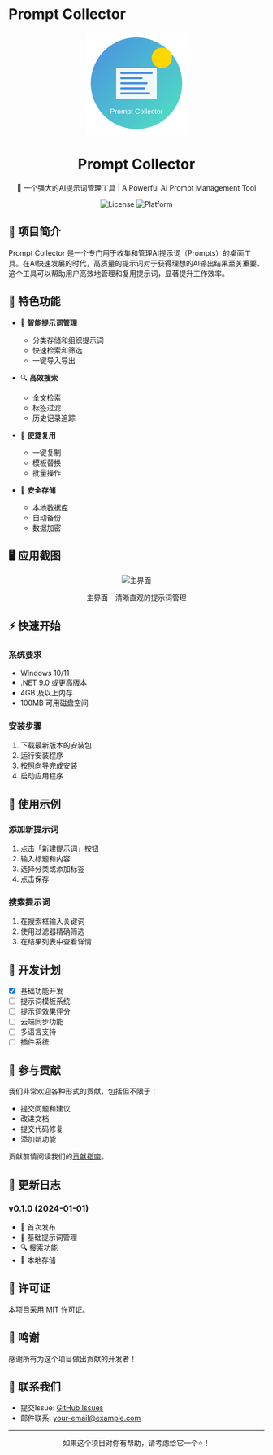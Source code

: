 # Prompt Collector

<div align="center">
  <img src="./logo.png" alt="Prompt Collector Logo" width="200">
  <h1>Prompt Collector</h1>
  <p>🚀 一个强大的AI提示词管理工具 | A Powerful AI Prompt Management Tool</p>
  <p>
    <img src="https://img.shields.io/github/license/SmallwangZy/Prompt-Collector" alt="License">
    <img src="https://img.shields.io/badge/platform-windows-lightgrey" alt="Platform">
  </p>
</div>

## 📖 项目简介

Prompt Collector 是一个专门用于收集和管理AI提示词（Prompts）的桌面工具。在AI快速发展的时代，高质量的提示词对于获得理想的AI输出结果至关重要。这个工具可以帮助用户高效地管理和复用提示词，显著提升工作效率。

## 🌟 特色功能

- 📝 **智能提示词管理**
  - 分类存储和组织提示词
  - 快速检索和筛选
  - 一键导入导出

- 🔍 **高效搜索**
  - 全文检索
  - 标签过滤
  - 历史记录追踪

- 🔄 **便捷复用**
  - 一键复制
  - 模板替换
  - 批量操作

- 💾 **安全存储**
  - 本地数据库
  - 自动备份
  - 数据加密

## 🖥️ 应用截图

<div align="center">
  <img src="./screenshots/main.png" alt="主界面" width="600">
  <p>主界面 - 清晰直观的提示词管理</p>
</div>

## ⚡ 快速开始

### 系统要求

- Windows 10/11
- .NET 9.0 或更高版本
- 4GB 及以上内存
- 100MB 可用磁盘空间

### 安装步骤

1. 下载最新版本的安装包
2. 运行安装程序
3. 按照向导完成安装
4. 启动应用程序

## 🚀 使用示例

### 添加新提示词

1. 点击「新建提示词」按钮
2. 输入标题和内容
3. 选择分类或添加标签
4. 点击保存

### 搜索提示词

1. 在搜索框输入关键词
2. 使用过滤器精确筛选
3. 在结果列表中查看详情

## 📝 开发计划

- [x] 基础功能开发
- [ ] 提示词模板系统
- [ ] 提示词效果评分
- [ ] 云端同步功能
- [ ] 多语言支持
- [ ] 插件系统

## 🤝 参与贡献

我们非常欢迎各种形式的贡献，包括但不限于：

- 提交问题和建议
- 改进文档
- 提交代码修复
- 添加新功能

贡献前请阅读我们的[贡献指南](CONTRIBUTING.md)。

## 📄 更新日志

### v0.1.0 (2024-01-01)
- 🎉 首次发布
- 📝 基础提示词管理
- 🔍 搜索功能
- 💾 本地存储

## 📜 许可证

本项目采用 [MIT](LICENSE) 许可证。

## 🙏 鸣谢

感谢所有为这个项目做出贡献的开发者！

## 📮 联系我们

- 提交Issue: [GitHub Issues](https://github.com/SmallwangZy/Prompt-Collector/issues)
- 邮件联系: [your-email@example.com](mailto:your-email@example.com)

---

<div align="center">
  <p>如果这个项目对你有帮助，请考虑给它一个⭐️！</p>
</div>
